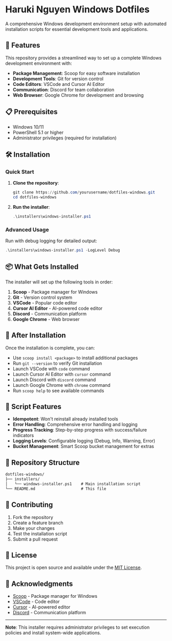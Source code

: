 # Haruki Nguyen Windows Dotfiles

A comprehensive Windows development environment setup with automated installation scripts for essential development tools and applications.

## 🚀 Features

This repository provides a streamlined way to set up a complete Windows development environment with:

- **Package Management**: Scoop for easy software installation
- **Development Tools**: Git for version control
- **Code Editors**: VSCode and Cursor AI Editor
- **Communication**: Discord for team collaboration
- **Web Browser**: Google Chrome for development and browsing

## 📋 Prerequisites

- Windows 10/11
- PowerShell 5.1 or higher
- Administrator privileges (required for installation)

## 🛠️ Installation

### Quick Start

1. **Clone the repository**:

   ```powershell
   git clone https://github.com/yourusername/dotfiles-windows.git
   cd dotfiles-windows
   ```

2. **Run the installer**:

   ```powershell
   .\installers\windows-installer.ps1
   ```

### Advanced Usage

Run with debug logging for detailed output:

```powershell
.\installers\windows-installer.ps1 -LogLevel Debug
```

## 📦 What Gets Installed

The installer will set up the following tools in order:

1. **Scoop** - Package manager for Windows
2. **Git** - Version control system
3. **VSCode** - Popular code editor
4. **Cursor AI Editor** - AI-powered code editor
5. **Discord** - Communication platform
6. **Google Chrome** - Web browser

## 🎯 After Installation

Once the installation is complete, you can:

- Use `scoop install <package>` to install additional packages
- Run `git --version` to verify Git installation
- Launch VSCode with `code` command
- Launch Cursor AI Editor with `cursor` command
- Launch Discord with `discord` command
- Launch Google Chrome with `chrome` command
- Run `scoop help` to see available commands

## 🔧 Script Features

- **Idempotent**: Won't reinstall already installed tools
- **Error Handling**: Comprehensive error handling and logging
- **Progress Tracking**: Step-by-step progress with success/failure indicators
- **Logging Levels**: Configurable logging (Debug, Info, Warning, Error)
- **Bucket Management**: Smart Scoop bucket management for extras

## 📁 Repository Structure

```txt
dotfiles-windows/
├── installers/
│   └── windows-installer.ps1    # Main installation script
└── README.md                    # This file
```

## 🤝 Contributing

1. Fork the repository
2. Create a feature branch
3. Make your changes
4. Test the installation script
5. Submit a pull request

## 📝 License

This project is open source and available under the [MIT License](LICENSE).

## 🙏 Acknowledgments

- [Scoop](https://scoop.sh/) - Package manager for Windows
- [VSCode](https://code.visualstudio.com/) - Code editor
- [Cursor](https://cursor.sh/) - AI-powered editor
- [Discord](https://discord.com/) - Communication platform

---

**Note**: This installer requires administrator privileges to set execution policies and install system-wide applications.
